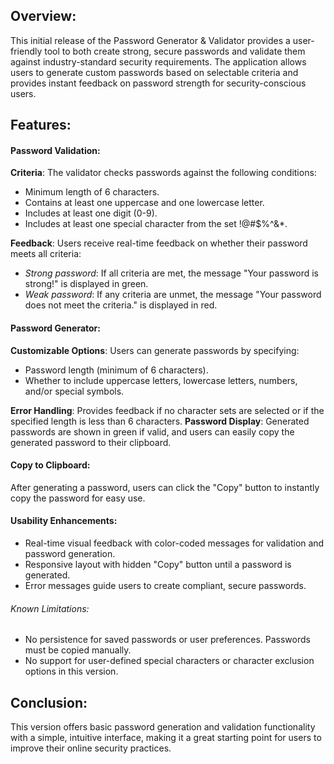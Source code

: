 ## Overview:
This initial release of the Password Generator & Validator provides a user-friendly tool to both create strong, secure passwords and validate them against industry-standard security requirements. The application allows users to generate custom passwords based on selectable criteria and provides instant feedback on password strength for security-conscious users.

## Features:
#### Password Validation:

**Criteria**: The validator checks passwords against the following conditions:
- Minimum length of 6 characters.
- Contains at least one uppercase and one lowercase letter.
- Includes at least one digit (0-9).
- Includes at least one special character from the set !@#$%^&*.

**Feedback**: Users receive real-time feedback on whether their password meets all criteria:
- *Strong password*: If all criteria are met, the message "Your password is strong!" is displayed in green.
- *Weak password*: If any criteria are unmet, the message "Your password does not meet the criteria." is displayed in red.

#### Password Generator:

**Customizable Options**: Users can generate passwords by specifying:
- Password length (minimum of 6 characters).
- Whether to include uppercase letters, lowercase letters, numbers, and/or special symbols.

**Error Handling**: Provides feedback if no character sets are selected or if the specified length is less than 6 characters.
**Password Display**: Generated passwords are shown in green if valid, and users can easily copy the generated password to their clipboard.

#### Copy to Clipboard:

After generating a password, users can click the "Copy" button to instantly copy the password for easy use.

#### Usability Enhancements:
- Real-time visual feedback with color-coded messages for validation and password generation.
- Responsive layout with hidden "Copy" button until a password is generated.
- Error messages guide users to create compliant, secure passwords.

###### Known Limitations:
- No persistence for saved passwords or user preferences. Passwords must be copied manually.
- No support for user-defined special characters or character exclusion options in this version.

## Conclusion:
This version offers basic password generation and validation functionality with a simple, intuitive interface, making it a great starting point for users to improve their online security practices.

